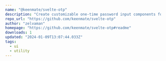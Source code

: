 ```yaml
---
name: "@keenmate/svelte-otp"
description: "Create customizable one-time password input components for Svelte."
repo_url: "https://github.com/keenmate/svelte-otp"
author: "zelvaman"
homepage: "https://github.com/keenmate/svelte-otp#readme"
downloads: 1
updated: "2024-01-09T13:07:44.033Z"
tags: 
  - ui
  - utility
---
```

